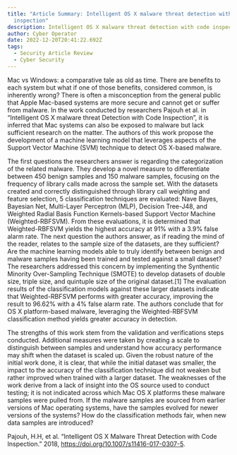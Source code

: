 ```yaml
---
title: "Article Summary: Intelligent OS X malware threat detection with code
  inspection"
description: Intelligent OS X malware threat detection with code inspection
author: Cyber Operator
date: 2022-12-20T20:41:22.692Z
tags:
  - Security Article Review
  - Cyber Security
---
```

Mac vs Windows: a comparative tale as old as time. There are benefits to each system but what if one of those benefits, considered common, is inherently wrong? There is often a misconception from the general public that Apple Mac-based systems are more secure and cannot get or suffer from malware. In the work conducted by researchers Pajouh et al. in “Intelligent OS X malware threat Detection with Code Inspection”, it is inferred that Mac systems can also be exposed to malware but lack sufficient research on the matter. The authors of this work propose the development of a machine learning model that leverages aspects of the Support Vector Machine (SVM) technique to detect OS X-based malware. 

The first questions the researchers answer is regarding the categorization of the related malware. They develop a novel measure to differentiate between 450 benign samples and 150 malware samples, focusing on the frequency of library calls made across the sample set. With the datasets created and correctly distinguished through library call weighting and feature selection, 5 classification techniques are evaluated: Nave Bayes, Bayesian Net, Multi-Layer Perceptron (MLP), Decision Tree-J48, and Weighted Radial Basis Function Kernels-based Support Vector Machine (Weighted-RBFSVM). From these evaluations, it is determined that Weighted-RBFSVM yields the highest accuracy at 91% with a 3.9% false alarm rate. The next question the authors answer, as if reading the mind of the reader, relates to the sample size of the datasets, are they sufficient? Are the machine learning models able to truly identify between benign and malware samples having been trained and tested against a small dataset? The researchers addressed this concern by implementing the Synthentic Minority Over-Sampling Technique (SMOTE) to develop datasets of double size, triple size, and quintuple size of the original dataset.\[1] The evaluation results of the classification models against these larger datasets indicate that Weighted-RBFSVM performs with greater accuracy, improving the result to 96.62% with a 4% false alarm rate. The authors conclude that for OS X platform-based malware, leveraging the Weighted-RBFSVM classification method yields greater accuracy in detection. 

The strengths of this work stem from the validation and verifications steps conducted. Additional measures were taken by creating a scale to distinguish between samples and understand how accuracy performance may shift when the dataset is scaled up. Given the robust nature of the initial work done, it is clear, that while the initial dataset was smaller, the impact to the accuracy of the classification technique did not weaken but rather improved when trained with a larger dataset. The weaknesses of the work derive from a lack of insight into the OS source used to conduct testing; it is not indicated across which Mac OS X platforms these malware samples were pulled from. If the malware samples are sourced from earlier versions of Mac operating systems, have the samples evolved for newer versions of the systems? How do the classification methods fair, when new data samples are introduced?

Pajouh, H.H, et al. “Intelligent OS X Malware Threat Detection with Code Inspection.” 2018, <https://doi.org/10.1007/s11416-017-0307-5>.